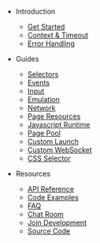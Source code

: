 
- Introduction

  - [Get Started](get-started/README.md)
  - [Context & Timeout](context-and-timeout.md)
  - [Error Handling](error-handling.md)

- Guides

  - [Selectors](selectors/README.md)
  - [Events](events/README.md)
  - [Input](input.md)
  - [Emulation](emulation.md)
  - [Network](network.md)
  - [Page Resources](page-resources.md)
  - [Javascript Runtime](javascript-runtime.md)
  - [Page Pool](page-pool.md)
  - [Custom Launch](custom-launch.md)
  - [Custom WebSocket](custom-websocket.md)
  - [CSS Selector](css-selector.md)

- Resources

  - [API Reference](https://pkg.go.dev/github.com/go-rod/rod)
  - [Code Examples](https://github.com/go-rod/rod/#examples)
  - [FAQ](https://github.com/go-rod/rod#faq)
  - [Chat Room](https://discord.gg/CpevuvY)
  - [Join Development](https://github.com/go-rod/rod/blob/master/.github/CONTRIBUTING.md)
  - [Source Code](https://github.com/go-rod/rod)
